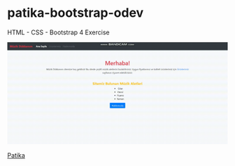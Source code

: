 # patika-bootstrap-odev

HTML - CSS - Bootstrap 4 Exercise

![preview](preview.gif)

[Patika](https://academy.patika.dev/tr/@alpk)